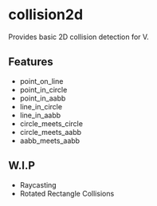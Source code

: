 # collision2d
Provides basic 2D collision detection for V.

## Features
* point_on_line
* point_in_circle
* point_in_aabb
* line_in_circle
* line_in_aabb
* circle_meets_circle
* circle_meets_aabb
* aabb_meets_aabb

## W.I.P
* Raycasting
* Rotated Rectangle Collisions
